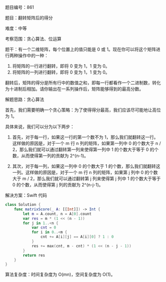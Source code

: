 题目编号：861

题目：翻转矩阵后的得分

难度：中等

考察范围：贪心算法、位运算

题干：有一个二维矩阵，每个位置上的值只能是 0 或 1。现在你可以将这个矩阵进行两种操作中的一种：

1. 将矩阵的一行进行翻转，即将 0 变为 1，1 变为 0。
2. 将矩阵的一列进行翻转，即将 0 变为 1，1 变为 0。

翻转后，矩阵的得分是所有行中的数值之和，即每一行都看作一个二进制数，转化为十进制后相加。请你输出在一系列操作后，矩阵能够得到的最高分数。

解题思路：贪心算法

首先，我们需要明确一个贪心策略：为了使得得分最高，我们应该尽可能地让高位为 1。

具体来说，我们可以分为以下两步：

1. 首先，对于每一行，如果这一行的第一个数不为 1，那么我们就翻转这一行。这样做的原因是，对于一个 m 行 n 列的矩阵，如果第一列中 0 的个数大于 n / 2，那么我们就可以通过翻转第一列来使得第一列中 1 的个数大于等于 0 的个数，从而使得第一列的贡献为 2^(n-1)。

2. 其次，对于每一列，如果这一列中 0 的个数大于 1 的个数，那么我们就翻转这一列。这样做的原因是，对于一个 m 行 n 列的矩阵，如果第 j 列中 0 的个数大于 m / 2，那么我们就可以通过翻转第 j 列来使得第 j 列中 1 的个数大于等于 0 的个数，从而使得第 j 列的贡献为 2^(n-j-1)。

解决方案：Swift 代码

```swift
class Solution {
    func matrixScore(_ A: [[Int]]) -> Int {
        let m = A.count, n = A[0].count
        var res = m * (1 << (n - 1))
        for j in 1..<n {
            var cnt = 0
            for i in 0..<m {
                cnt += A[i][j] == A[i][0] ? 1 : 0
            }
            res += max(cnt, m - cnt) * (1 << (n - j - 1))
        }
        return res
    }
}
```

算法复杂度：时间复杂度为 O(mn)，空间复杂度为 O(1)。